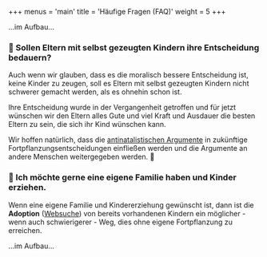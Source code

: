 +++
menus = 'main'
title = 'Häufige Fragen (FAQ)'
weight = 5
+++

...im Aufbau...

### 🔹 Sollen Eltern mit selbst gezeugten Kindern ihre Entscheidung bedauern?

Auch wenn wir glauben, dass es die moralisch bessere Entscheidung ist, keine Kinder zu zeugen,
soll es Eltern mit selbst gezeugten Kindern nicht schwerer gemacht werden, als es ohnehin schon ist.

Ihre Entscheidung wurde in der Vergangenheit getroffen und für jetzt wünschen wir den Eltern alles Gute
und viel Kraft und Ausdauer die besten Eltern zu sein, die sich ihr Kind wünschen kann.

Wir hoffen natürlich, dass die [antinatalistischen Argumente](../antinatalistische-argumente)
in zukünftige Fortpflanzungsentscheidungen einfließen werden
und die Argumente an andere Menschen weitergegeben werden. 🙂


### 🔹 Ich möchte gerne eine eigene Familie haben und Kinder erziehen.

Wenn eine eigene Familie und Kindererziehung gewünscht ist, dann ist
die **Adoption** ([Websuche](https://www.qwant.com/?q=adoption+in+deutschland&t=web))
von bereits vorhandenen Kindern ein möglicher - wenn auch schwierigerer - Weg,
dies ohne eigene Fortpflanzung zu erreichen.


...im Aufbau...

